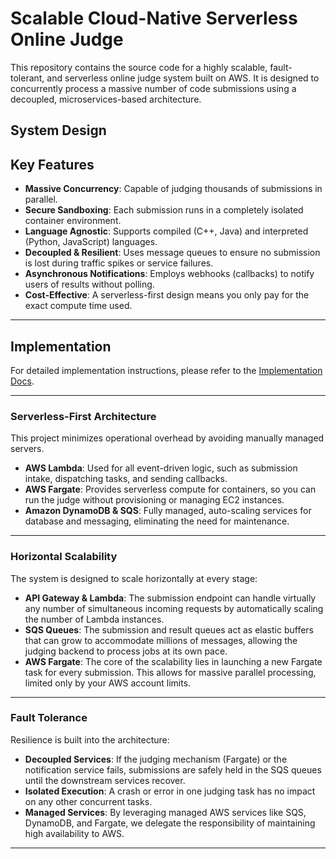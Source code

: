 # Scalable Cloud-Native Serverless Online Judge

This repository contains the source code for a highly scalable, fault-tolerant, and serverless online judge system built on AWS. It is designed to concurrently process a massive number of code submissions using a decoupled, microservices-based architecture.

## System Design

## Key Features

  * **Massive Concurrency**: Capable of judging thousands of submissions in parallel.
  * **Secure Sandboxing**: Each submission runs in a completely isolated container environment.
  * **Language Agnostic**: Supports compiled (C++, Java) and interpreted (Python, JavaScript) languages.
  * **Decoupled & Resilient**: Uses message queues to ensure no submission is lost during traffic spikes or service failures.
  * **Asynchronous Notifications**: Employs webhooks (callbacks) to notify users of results without polling.
  * **Cost-Effective**: A serverless-first design means you only pay for the exact compute time used.
-----
## Implementation

For detailed implementation instructions, please refer to the [Implementation Docs](./path/to/implementation/README.md).

-----

### Serverless-First Architecture

This project minimizes operational overhead by avoiding manually managed servers.

  * **AWS Lambda**: Used for all event-driven logic, such as submission intake, dispatching tasks, and sending callbacks.
  * **AWS Fargate**: Provides serverless compute for containers, so you can run the judge without provisioning or managing EC2 instances.
  * **Amazon DynamoDB & SQS**: Fully managed, auto-scaling services for database and messaging, eliminating the need for maintenance.

-----

### Horizontal Scalability

The system is designed to scale horizontally at every stage:

  * **API Gateway & Lambda**: The submission endpoint can handle virtually any number of simultaneous incoming requests by automatically scaling the number of Lambda instances.
  * **SQS Queues**: The submission and result queues act as elastic buffers that can grow to accommodate millions of messages, allowing the judging backend to process jobs at its own pace.
  * **AWS Fargate**: The core of the scalability lies in launching a new Fargate task for every submission. This allows for massive parallel processing, limited only by your AWS account limits.

-----

### Fault Tolerance

Resilience is built into the architecture:

  * **Decoupled Services**: If the judging mechanism (Fargate) or the notification service fails, submissions are safely held in the SQS queues until the downstream services recover.
  * **Isolated Execution**: A crash or error in one judging task has no impact on any other concurrent tasks.
  * **Managed Services**: By leveraging managed AWS services like SQS, DynamoDB, and Fargate, we delegate the responsibility of maintaining high availability to AWS.

-----
